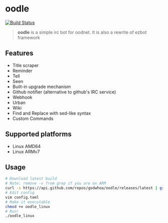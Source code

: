 # oodle

[![Build Status](https://travis-ci.org/godwhoa/oodle.svg?branch=master)](https://travis-ci.org/godwhoa/oodle)

> **oodle** is a simple irc bot for oodnet. It is also a rewrite of ezbot framework 

## Features 
- Title scraper
- Reminder
- Tell
- Seen
- Built-in upgrade mechanism
- Github notifier (alternative to github's IRC service)
- Webhook
- Urban
- Wiki
- Find and Replace with sed-like syntax
- Custom Commands

## Supported platforms
- Linux AMD64
- Linux ARMv7

## Usage
```bash
# Download latest build
# Note: remove -v from grep if you are on ARM
curl -s https://api.github.com/repos/godwhoa/oodle/releases/latest | grep browser_download_url | cut -d '"' -f 4 | grep -v arm | xargs -L 1 wget -O oodle
# Edit config
vim config.toml
# Make it executable
chmod +x oodle_linux
# Run!
./oodle_linux
```
